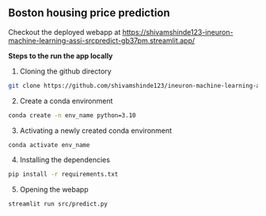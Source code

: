 ## Boston housing price prediction

Checkout the deployed webapp at https://shivamshinde123-ineuron-machine-learning-assi-srcpredict-gb37pm.streamlit.app/

**Steps to the run the app locally**

1. Cloning the github directory
```bash
git clone https://github.com/shivamshinde123/ineuron-machine-learning-assignment-1.git
```
2. Create a conda environment
```bash
conda create -n env_name python=3.10
```
3. Activating a newly created conda environment
```bash
conda activate env_name
```
4. Installing the dependencies
```bash
pip install -r requirements.txt
```
5. Opening the webapp
```bash
streamlit run src/predict.py
```
